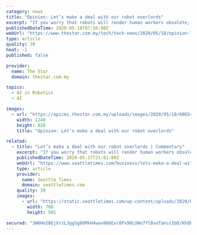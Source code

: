 ```yaml
---
category: news
title: "Opinion: Let’s make a deal with our robot overlords"
excerpt: "If you worry that robots will render human workers obsolete, the coronavirus pandemic offers ample reason to worry more: Surely companies will take the opportunity to replace demanding, imperfect people with machines or artificial intelligence wherever possible."
publishedDateTime: 2020-05-18T07:56:00Z
webUrl: "https://www.thestar.com.my/tech/tech-news/2020/05/18/opinion-lets-make-a-deal-with-our-robot-overlords"
type: article
quality: 39
heat: -1
published: false

provider:
  name: The Star
  domain: thestar.com.my

topics:
  - AI in Robotics
  - AI

images:
  - url: "https://apicms.thestar.com.my/uploads/images/2020/05/18/686546.jpg"
    width: 1240
    height: 826
    title: "Opinion: Let’s make a deal with our robot overlords"

related:
  - title: "Let’s make a deal with our robot overlords | Commentary"
    excerpt: "If you worry that robots will render human workers obsolete, the coronavirus pandemic offers ample reason to worry more: Surely companies will take the opportunity to replace demanding, imperfect people with machines or artificial intelligence wherever possible."
    publishedDateTime: 2020-05-17T21:01:00Z
    webUrl: "https://www.seattletimes.com/business/lets-make-a-deal-with-our-robot-overlords-commentary/"
    type: article
    provider:
      name: Seattle Times
      domain: seattletimes.com
    quality: 39
    images:
      - url: "https://static.seattletimes.com/wp-content/uploads/2020/05/tzrimagesusersiqjWHBFdfxIUi5gz6XCAoOasv1piFq5T3pJF0qzS8rF9LjsWaQ-1x-1-780x501.jpg"
        width: 780
        height: 501

secured: "3W6HeI0EjXrzLJggSg8UMkH4wav066Exr8Px98LUWn7YlBxeTancc1bD/KhOPNaUVUhJRInSFBgQu7ul4rrSMFDzL+yyrgIn8f3v1I0NSGWhmWtSNo4jZghuYcGKybp0d84uMx68qGxZgZDuqcIx+w+dfNM7j/bXGzVMSQuAP2IRTO6HW9iSZDpJDfVQY8GXqvdwe84AP58+rdNwLUBkxSW2SsOgtvNZOA8w/pzaq9RlMJDxsrfaEm32ct7hawBE6qsOtq1lz70krnPrQbm+L0aKPCplUy2LxXKcYloKTiy89ouM3qJGWhxOJz7tRpcQlrF0wv8f02l08ndOrGaGCLPrKEKowi3Z3d1mm9aEhOnGFm4NIgA10irPKFBMjc09UARVk/UKOuTTa3aSo0RCl17XqefN/AfR7igXgQRNTVeYowbPBtMCDH7UzR2Lr/ZaXg+FxpWK9+u4PWKWFrrAJuyyZiG0qYSVFA0zmwICLLo=;VjrTX8UU07nKb5efau0kbA=="
---
```


